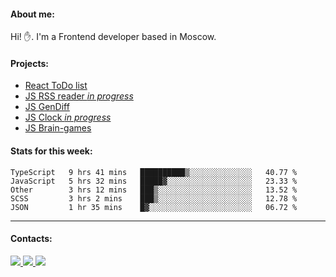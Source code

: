 #### About me:
Hi! ✋.
I'm a Frontend developer based in Moscow.

#### Projects:
- [React ToDo list](https://github.com/GKoil/ToDo-React)
- [JS RSS reader *in progress*](https://github.com/GKoil/frontend-project-lvl3)
- [JS GenDiff](https://github.com/GKoil/GenDiff)
- [JS Clock *in progress*](https://github.com/GKoil/clock)
- [JS Brain-games](https://github.com/GKoil/Brain-games)

#### Stats for this week:
<!--START_SECTION:waka-->
```text
TypeScript   9 hrs 41 mins   ██████████▒░░░░░░░░░░░░░░   40.77 % 
JavaScript   5 hrs 32 mins   █████▓░░░░░░░░░░░░░░░░░░░   23.33 % 
Other        3 hrs 12 mins   ███▒░░░░░░░░░░░░░░░░░░░░░   13.52 % 
SCSS         3 hrs 2 mins    ███▒░░░░░░░░░░░░░░░░░░░░░   12.78 % 
JSON         1 hr 35 mins    █▓░░░░░░░░░░░░░░░░░░░░░░░   06.72 % 
```
<!--END_SECTION:waka-->
---
#### Contacts:

<a target='_blank' title='LinkedIn' href="https://www.linkedin.com/in/gkoil/">
  <img src="https://img.shields.io/badge/LinkedIn-0077B5?style=for-the-badge&logo=linkedin&logoColor=white" />
</a>
<a target='_blank' title='Telegram' href="https://t.me/gkoil">
  <img src="https://img.shields.io/badge/Telegram-2CA5E0?style=for-the-badge&logo=telegram&logoColor=white" />
</a>
<a target='_blank' title='Gmail' href="mailto: gk.grigorev@gmail.com">
  <img src="https://img.shields.io/badge/Gmail-D14836?style=for-the-badge&logo=gmail&logoColor=white" />
</a>

